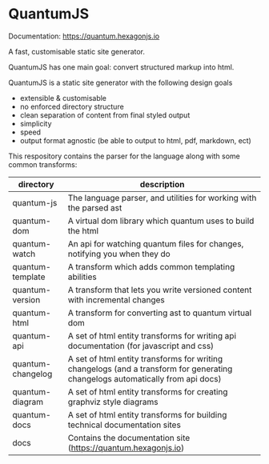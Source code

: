 # QuantumJS

Documentation: https://quantum.hexagonjs.io

A fast, customisable static site generator.

QuantumJS has one main goal: convert structured markup into html.

QuantumJS is a static site generator with the following design goals

 - extensible & customisable
 - no enforced directory structure
 - clean separation of content from final styled output
 - simplicity
 - speed
 - output format agnostic (be able to output to html, pdf, markdown, ect)

This respository contains the parser for the language along with some common transforms:

|directory|description|
|----------|-----------|
| quantum-js | The language parser, and utilities for working with the parsed ast |
| quantum-dom | A virtual dom library which quantum uses to build the html |
| quantum-watch | An api for watching quantum files for changes, notifying you when they do |
| quantum-template | A transform which adds common templating abilities |
| quantum-version | A transform that lets you write versioned content with incremental changes |
| quantum-html | A transform for converting ast to quantum virtual dom |
| quantum-api | A set of html entity transforms for writing api documentation (for javascript and css) |
| quantum-changelog | A set of html entity transforms for writing changelogs (and a transform for generating changelogs automatically from api docs) |
| quantum-diagram | A set of html entity transforms for creating graphviz style diagrams |
| quantum-docs | A set of html entity transforms for building technical documentation sites |
| docs | Contains the documentation site (https://quantum.hexagonjs.io) |
